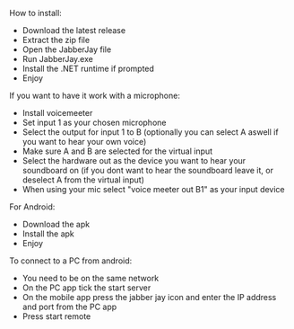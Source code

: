 How to install:

- Download the latest release
- Extract the zip file
- Open the JabberJay file
- Run JabberJay.exe
- Install the .NET runtime if prompted
- Enjoy
  

If you want to have it work with a microphone:

- Install voicemeeter
- Set input 1 as your chosen microphone
- Select the output for input 1 to B (optionally you can select A aswell if you want to hear your own voice)
- Make sure A and B are selected for the virtual input
- Select the hardware out as the device you want to hear your soundboard on (if you dont want to hear the soundboard leave it, or deselect A from the virtual input)
- When using your mic select "voice meeter out B1" as your input device


For Android: 

- Download the apk
- Install the apk
- Enjoy

To connect to a PC from android: 

- You need to be on the same network
- On the PC app tick the start server
- On the mobile app press the jabber jay icon and enter the IP address and port from the PC app
- Press start remote
